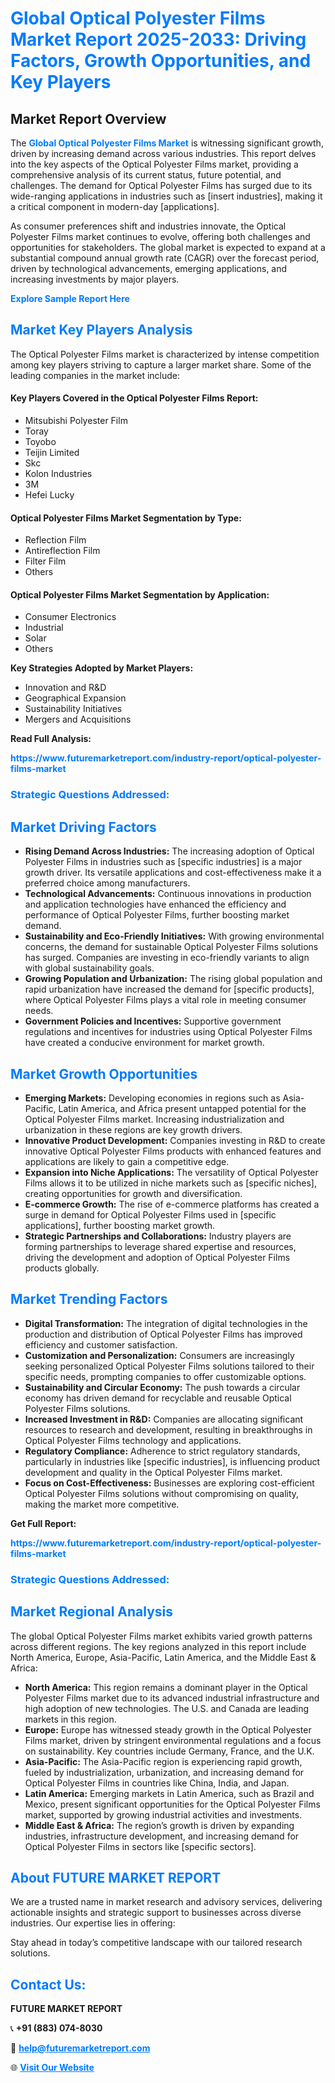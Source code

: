 <h1 style="color: #007BFF;">Global Optical Polyester Films Market Report 2025-2033: Driving Factors, Growth Opportunities, and Key Players</h1>

<section id="overview">
<h2>Market Report Overview</h2>
<p>The <a href="https://www.futuremarketreport.com/industry-report/optical-polyester-films-market" style="color: #007BFF; text-decoration: none;"><strong>Global Optical Polyester Films Market</strong></a> is witnessing significant growth, driven by increasing demand across various industries. This report delves into the key aspects of the Optical Polyester Films market, providing a comprehensive analysis of its current status, future potential, and challenges. The demand for Optical Polyester Films has surged due to its wide-ranging applications in industries such as [insert industries], making it a critical component in modern-day [applications].</p>
<p>As consumer preferences shift and industries innovate, the Optical Polyester Films market continues to evolve, offering both challenges and opportunities for stakeholders. The global market is expected to expand at a substantial compound annual growth rate (CAGR) over the forecast period, driven by technological advancements, emerging applications, and increasing investments by major players.</p>
</section>

<section id="overview">
<p><a href="https://www.futuremarketreport.com/request-sample/reportId=29905" style="color: #007BFF; text-decoration: none;"><strong>Explore Sample Report Here</strong></a></p>
</section>

<section id="key-players">
<h2 style="color: #007BFF;">Market Key Players Analysis</h2>
<p>The Optical Polyester Films market is characterized by intense competition among key players striving to capture a larger market share. Some of the leading companies in the market include:</p>
<h4>Key Players Covered in the Optical Polyester Films Report:</h4>
<ul><li>Mitsubishi Polyester Film</li><li>Toray</li><li>Toyobo</li><li>Teijin Limited</li><li>Skc</li><li>Kolon Industries</li><li>3M</li><li>Hefei Lucky</li></ul>
<h4>Optical Polyester Films Market Segmentation by Type:</h4>
<ul><li>Reflection Film</li><li>Antireflection Film</li><li>Filter Film</li><li>Others</li></ul>

<h4>Optical Polyester Films Market Segmentation by Application:</h4>
<ul><li>Consumer Electronics</li><li>Industrial</li><li>Solar</li><li>Others</li></ul>
<p><strong>Key Strategies Adopted by Market Players:</strong></p>
<ul>
<li>Innovation and R&D</li>
<li>Geographical Expansion</li>
<li>Sustainability Initiatives</li>
<li>Mergers and Acquisitions</li>
</ul>
</section>

<section>
<p><strong>Read Full Analysis: </strong></p><a href="https://www.futuremarketreport.com/industry-report/optical-polyester-films-market" style="color: #007BFF; text-decoration: none;"><strong>https://www.futuremarketreport.com/industry-report/optical-polyester-films-market</strong></a>
<h3 style="color: #007BFF;">Strategic Questions Addressed:</h3>
</section>

<section id="driving-factors">
<h2 style="color: #007BFF;">Market Driving Factors</h2>
<ul>
<li><strong>Rising Demand Across Industries:</strong> The increasing adoption of Optical Polyester Films in industries such as [specific industries] is a major growth driver. Its versatile applications and cost-effectiveness make it a preferred choice among manufacturers.</li>
<li><strong>Technological Advancements:</strong> Continuous innovations in production and application technologies have enhanced the efficiency and performance of Optical Polyester Films, further boosting market demand.</li>
<li><strong>Sustainability and Eco-Friendly Initiatives:</strong> With growing environmental concerns, the demand for sustainable Optical Polyester Films solutions has surged. Companies are investing in eco-friendly variants to align with global sustainability goals.</li>
<li><strong>Growing Population and Urbanization:</strong> The rising global population and rapid urbanization have increased the demand for [specific products], where Optical Polyester Films plays a vital role in meeting consumer needs.</li>
<li><strong>Government Policies and Incentives:</strong> Supportive government regulations and incentives for industries using Optical Polyester Films have created a conducive environment for market growth.</li>
</ul>
</section>

<section id="growth-opportunities">
<h2 style="color: #007BFF;">Market Growth Opportunities</h2>
<ul>
<li><strong>Emerging Markets:</strong> Developing economies in regions such as Asia-Pacific, Latin America, and Africa present untapped potential for the Optical Polyester Films market. Increasing industrialization and urbanization in these regions are key growth drivers.</li>
<li><strong>Innovative Product Development:</strong> Companies investing in R&D to create innovative Optical Polyester Films products with enhanced features and applications are likely to gain a competitive edge.</li>
<li><strong>Expansion into Niche Applications:</strong> The versatility of Optical Polyester Films allows it to be utilized in niche markets such as [specific niches], creating opportunities for growth and diversification.</li>
<li><strong>E-commerce Growth:</strong> The rise of e-commerce platforms has created a surge in demand for Optical Polyester Films used in [specific applications], further boosting market growth.</li>
<li><strong>Strategic Partnerships and Collaborations:</strong> Industry players are forming partnerships to leverage shared expertise and resources, driving the development and adoption of Optical Polyester Films products globally.</li>
</ul>
</section>

<section id="trending-factors">
<h2 style="color: #007BFF;">Market Trending Factors</h2>
<ul>
<li><strong>Digital Transformation:</strong> The integration of digital technologies in the production and distribution of Optical Polyester Films has improved efficiency and customer satisfaction.</li>
<li><strong>Customization and Personalization:</strong> Consumers are increasingly seeking personalized Optical Polyester Films solutions tailored to their specific needs, prompting companies to offer customizable options.</li>
<li><strong>Sustainability and Circular Economy:</strong> The push towards a circular economy has driven demand for recyclable and reusable Optical Polyester Films solutions.</li>
<li><strong>Increased Investment in R&D:</strong> Companies are allocating significant resources to research and development, resulting in breakthroughs in Optical Polyester Films technology and applications.</li>
<li><strong>Regulatory Compliance:</strong> Adherence to strict regulatory standards, particularly in industries like [specific industries], is influencing product development and quality in the Optical Polyester Films market.</li>
<li><strong>Focus on Cost-Effectiveness:</strong> Businesses are exploring cost-efficient Optical Polyester Films solutions without compromising on quality, making the market more competitive.</li>
</ul>
</section>

<section>
<p><strong>Get Full Report: </strong></p><a href="https://www.futuremarketreport.com/industry-report/optical-polyester-films-market" style="color: #007BFF; text-decoration: none;"><strong>https://www.futuremarketreport.com/industry-report/optical-polyester-films-market</strong></a>
<h3 style="color: #007BFF;">Strategic Questions Addressed:</h3>
</section>


<section id="regional-analysis">
<h2 style="color: #007BFF;">Market Regional Analysis</h2>
<p>The global Optical Polyester Films market exhibits varied growth patterns across different regions. The key regions analyzed in this report include North America, Europe, Asia-Pacific, Latin America, and the Middle East & Africa:</p>
<ul>
<li><strong>North America:</strong> This region remains a dominant player in the Optical Polyester Films market due to its advanced industrial infrastructure and high adoption of new technologies. The U.S. and Canada are leading markets in this region.</li>
<li><strong>Europe:</strong> Europe has witnessed steady growth in the Optical Polyester Films market, driven by stringent environmental regulations and a focus on sustainability. Key countries include Germany, France, and the U.K.</li>
<li><strong>Asia-Pacific:</strong> The Asia-Pacific region is experiencing rapid growth, fueled by industrialization, urbanization, and increasing demand for Optical Polyester Films in countries like China, India, and Japan.</li>
<li><strong>Latin America:</strong> Emerging markets in Latin America, such as Brazil and Mexico, present significant opportunities for the Optical Polyester Films market, supported by growing industrial activities and investments.</li>
<li><strong>Middle East & Africa:</strong> The region’s growth is driven by expanding industries, infrastructure development, and increasing demand for Optical Polyester Films in sectors like [specific sectors].</li>
</ul>
</section>

<footer>
<h2 style="color: #007BFF;">About FUTURE MARKET REPORT</h2>
<p>We are a trusted name in market research and advisory services, delivering actionable insights and strategic support to businesses across diverse industries. Our expertise lies in offering:</p>

<p>Stay ahead in today’s competitive landscape with our tailored research solutions.</p>

<h2 style="color: #007BFF;">Contact Us:</h2>
<p><strong>FUTURE MARKET REPORT</strong></p>
<p>📞 <strong>+91 (883) 074-8030</strong></p>
<p>📧 <strong><a href="mailto:help@futuremarketreport.com" style="color: #007BFF;">help@futuremarketreport.com</a></strong></p>
<p>🌐 <strong><a href="https://www.futuremarketreport.com/" style="color: #007BFF;">Visit Our Website</a></strong></p>
</footer>